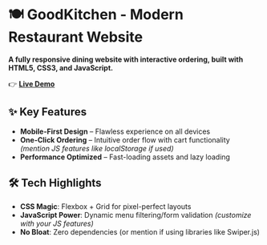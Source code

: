 # 🍽️ GoodKitchen - Modern Restaurant Website  
**A fully responsive dining website with interactive ordering, built with HTML5, CSS3, and JavaScript.**  

👉 **[Live Demo]( https://olamoyegunabdulsalam.github.io/Restaurant_Website/)** 



## ✨ Key Features  
- **Mobile-First Design** – Flawless experience on all devices  
- **One-Click Ordering** – Intuitive order flow with cart functionality *(mention JS features like localStorage if used)*  
- **Performance Optimized** – Fast-loading assets and lazy loading  

 

## 🛠️ Tech Highlights  
- **CSS Magic**: Flexbox + Grid for pixel-perfect layouts  
- **JavaScript Power**: Dynamic menu filtering/form validation *(customize with your JS features)*  
- **No Bloat**: Zero dependencies (or mention if using libraries like Swiper.js)  
